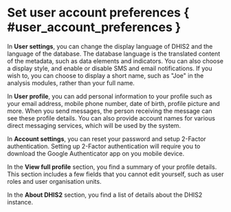 # Set user account preferences { #user_account_preferences } 

In **User settings**, you can change the display language of DHIS2 and
the language of the database. The database language is the translated
content of the metadata, such as data elements and indicators. You can
also choose a display style, and enable or disable SMS and email 
notifications. If you wish to, you can choose to display a short name,
such as "Joe" in the analysis modules, rather than your full name.

In **User profile**, you can add personal information to your profile
such as your email address, mobile phone number, date of birth, profile 
picture and more. When you send messages, the person receiving the message can see these
profile details. You can also provide account names for various direct
messaging services, which will be used by the system.

In **Account settings**, you can reset your password and setup 2-Factor
authentication. Setting up 2-Factor authentication will require you to
download the Google Authenticator app on you mobile device.

In the **View full profile** section, you find a summary of your profile details.
This section includes a few fields that you cannot edit yourself,
such as user roles and user organisation units.


In the **About DHIS2** section, you find a list of details about the DHIS2 instance.